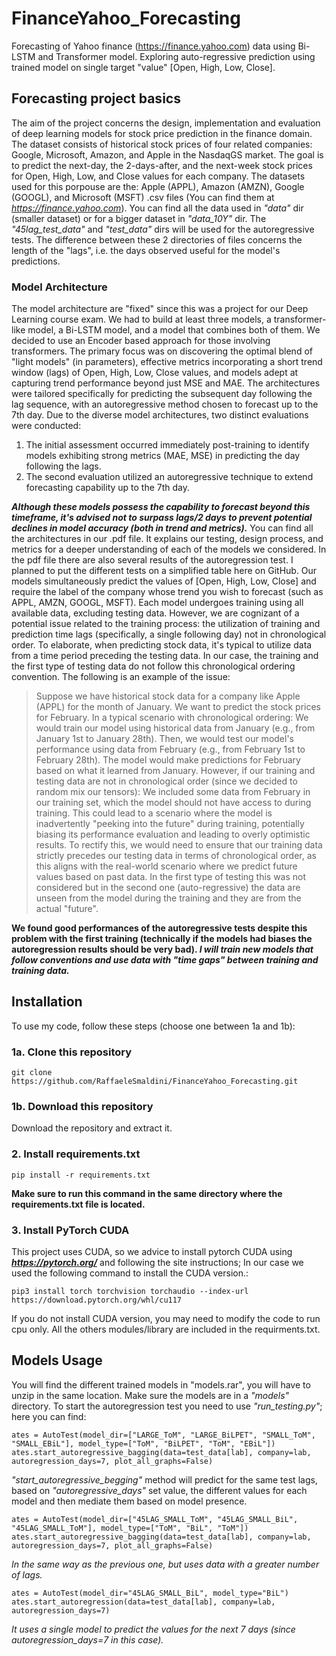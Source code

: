 # FinanceYahoo_Forecasting
Forecasting of Yahoo finance (https://finance.yahoo.com) data using Bi-LSTM and Transformer model. Exploring auto-regressive prediction using trained model on single target "value" [Open, High, Low, Close]. 
## Forecasting project basics
The aim of the project concerns the design, implementation and evaluation of deep learning models for stock price prediction in the finance domain. The dataset consists of historical stock prices of four related companies: Google,
Microsoft, Amazon, and Apple in the NasdaqGS market. The goal is to predict the next-day, the 2-days-after, and the next-week stock prices for Open, High, Low, and Close values for each company.
The datasets used for this porpouse are the: Apple (APPL), Amazon (AMZN), Google (GOOGL), and Microsoft (MSFT) .csv files (You can find them at *https://finance.yahoo.com*). You can find all the data used in *"data"* dir (smaller dataset) or for a bigger dataset in *"data_10Y"* dir.
The *"45lag_test_data"*  and *"test_data"* dirs will be used for the autoregressive tests. The difference between these 2 directories of files concerns the length of the "lags", i.e. the days observed useful for the model's predictions. 

### Model Architecture
The model architecture are "fixed" since this was a project for our Deep Learning course exam. We had to build at least three models, a transformer-like model, a Bi-LSTM model, and a model that combines both of them.
We decided to use an Encoder based approach for those involving transformers. 
The primary focus was on discovering the optimal blend of "light models" (in parameters), effective metrics incorporating a short trend window (lags) of Open, High, Low, Close values, and models adept at capturing trend performance beyond just MSE and MAE. The architectures were tailored specifically for predicting the subsequent day following the lag sequence, with an autoregressive method chosen to forecast up to the 7th day. Due to the diverse model architectures, two distinct evaluations were conducted:
1. The initial assessment occurred immediately post-training to identify models exhibiting strong metrics (MAE, MSE) in predicting the day following the lags.
2. The second evaluation utilized an autoregressive technique to extend forecasting capability up to the 7th day.

***Although these models possess the capability to forecast beyond this timeframe, it's advised not to surpass lags/2 days to prevent potential declines in model accuracy (both in trend and metrics).***
You can find all the architectures in our .pdf file. It explains our testing, design process, and metrics for a deeper understanding of each of the models we considered.
In the pdf file there are also several results of the autoregression test. I planned to put the different tests on a simplified table here on GitHub.
Our models simultaneously predict the values of [Open, High, Low, Close] and require the label of the company whose trend you wish to forecast (such as APPL, AMZN, GOOGL, MSFT). Each model undergoes training using all available data, excluding testing data. However, we are cognizant of a potential issue related to the training process: the utilization of training and prediction time lags (specifically, a single following day) not in chronological order. To elaborate, when predicting stock data, it's typical to utilize data from a time period preceding the testing data. In our case, the training and the first type of testing data do not follow this chronological ordering convention. The following is an example of the issue: 
>Suppose we have historical stock data for a company like Apple (APPL) for the month of January. We want to predict the stock prices for February.
In a typical scenario with chronological ordering:
We would train our model using historical data from January (e.g., from January 1st to January 28th).
Then, we would test our model's performance using data from February (e.g., from February 1st to February 28th). The model would make predictions for February based on what it learned from January.
However, if our training and testing data are not in chronological order (since we decided to random mix our tensors):
We included some data from February in our training set, which the model should not have access to during training.
This could lead to a scenario where the model is inadvertently "peeking into the future" during training, potentially biasing its performance evaluation and leading to overly optimistic results.
To rectify this, we would need to ensure that our training data strictly precedes our testing data in terms of chronological order, as this aligns with the real-world scenario where we predict future values based on past data.  In the first type of testing this was  not considered but in the second one (auto-regressive) the data are unseen from the model during the training and they are from the actual "future".

**We found good performances of the autoregressive tests despite this problem with the first training (technically if the models had biases the autoregression results should be very bad). _I will train new models that follow conventions and use data with "time gaps" between training and training data._**

## Installation
To use my code, follow these steps (choose one between 1a and 1b):
### 1a. Clone this repository
```
git clone https://github.com/RaffaeleSmaldini/FinanceYahoo_Forecasting.git
```
### 1b. Download this repository
Download the repository and extract it.

### 2. Install requirements.txt
```
pip install -r requirements.txt
```
**Make sure to run this command in the same directory where the requirements.txt file is located.**
### 3. Install PyTorch CUDA
This project uses CUDA, so we advice to install pytorch CUDA using **_https://pytorch.org/_** and following the site instructions;
In our case we used the following command to install the CUDA version.: 
```
pip3 install torch torchvision torchaudio --index-url https://download.pytorch.org/whl/cu117
``` 
If you do not install CUDA version, you may need to modify the code to run cpu only.
All the others modules/library are included in the requirments.txt.

## Models Usage
You will find the different trained models in "models.rar", you will have to unzip in the same location. Make sure the models are in a *"models"* directory. To start the autoregression test you need to use *"run_testing.py"*; here you can find: 
```
ates = AutoTest(model_dir=["LARGE_ToM", "LARGE_BiLPET", "SMALL_ToM", "SMALL_EBiL"], model_type=["ToM", "BiLPET", "ToM", "EBiL"])
ates.start_autoregressive_bagging(data=test_data[lab], company=lab, autoregression_days=7, plot_all_graphs=False)
```
*"start_autoregressive_begging"* method will predict for the same test lags, based on *"autoregressive_days"* set value, the different values for each model and then mediate them based on model presence. 

```
ates = AutoTest(model_dir=["45LAG_SMALL_ToM", "45LAG_SMALL_BiL", "45LAG_SMALL_ToM"], model_type=["ToM", "BiL", "ToM"])
ates.start_autoregressive_bagging(data=test_data[lab], company=lab, autoregression_days=7, plot_all_graphs=False)
```
*In the same way as the previous one, but uses data with a greater number of lags.*

```
ates = AutoTest(model_dir="45LAG_SMALL_BiL", model_type="BiL")
ates.start_autoregression(data=test_data[lab], company=lab, autoregression_days=7)
```
*It uses a single model to predict the values for the next 7 days (since autoregression_days=7 in this case).*



